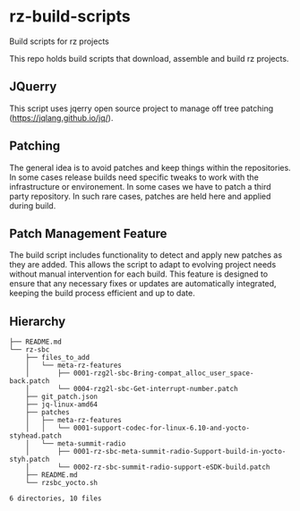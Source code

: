 # rz-build-scripts
Build scripts for rz projects

This repo holds build scripts that download, assemble and build rz projects.

## JQuerry

This script uses jqerry open source project to manage off tree patching (https://jqlang.github.io/jq/).

## Patching

The general idea is to avoid patches and keep things within the repositories.
In some cases release builds need specific tweaks to work with the infrastructure or environement.
In some cases we have to patch a third party repository.
In such rare cases, patches are held here and applied during build.

## Patch Management Feature

The build script includes functionality to detect and apply new patches as they are added. This allows the script to adapt to evolving project needs without manual intervention for each build. This feature is designed to ensure that any necessary fixes or updates are automatically integrated, keeping the build process efficient and up to date.

## Hierarchy

```
├── README.md
└── rz-sbc
    ├── files_to_add
    │   └── meta-rz-features
    │       ├── 0001-rzg2l-sbc-Bring-compat_alloc_user_space-back.patch
    │       └── 0004-rzg2l-sbc-Get-interrupt-number.patch
    ├── git_patch.json
    ├── jq-linux-amd64
    ├── patches
    │   ├── meta-rz-features
    │   │   └── 0001-support-codec-for-linux-6.10-and-yocto-styhead.patch
    │   └── meta-summit-radio
    │       ├── 0001-rz-sbc-meta-summit-radio-Support-build-in-yocto-styh.patch
    │       └── 0002-rz-sbc-summit-radio-support-eSDK-build.patch
    ├── README.md
    └── rzsbc_yocto.sh

6 directories, 10 files
```